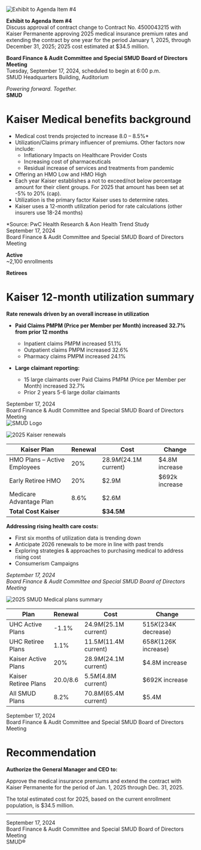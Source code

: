 <!-- Page 1 -->
![Exhibit to Agenda Item #4](https://via.placeholder.com/1365x768.png?text=Exhibit+to+Agenda+Item+%234)

**Exhibit to Agenda Item #4**  
Discuss approval of contract change to Contract No. 4500043215 with Kaiser Permanente approving 2025 medical insurance premium rates and extending the contract by one year for the period January 1, 2025, through December 31, 2025; 2025 cost estimated at $34.5 million.

**Board Finance & Audit Committee and Special SMUD Board of Directors Meeting**  
Tuesday, September 17, 2024, scheduled to begin at 6:00 p.m.  
SMUD Headquarters Building, Auditorium  

*Powering forward. Together.*  
**SMUD**
<!-- Page 2 -->
# Kaiser Medical benefits background

- Medical cost trends projected to increase 8.0 – 8.5%*
- Utilization/Claims primary influencer of premiums. Other factors now include:
  - Inflationary Impacts on Healthcare Provider Costs
  - Increasing cost of pharmaceuticals
  - Residual increase of services and treatments from pandemic
- Offering an HMO Low and HMO High
- Each year Kaiser establishes a not to exceed/not below percentage amount for their client groups. For 2025 that amount has been set at -5% to 20% (cap).
- Utilization is the primary factor Kaiser uses to determine rates.
- Kaiser uses a 12-month utilization period for rate calculations (other insurers use 18-24 months)

*Source: PwC Health Research & Aon Health Trend Study  
September 17, 2024  
Board Finance & Audit Committee and Special SMUD Board of Directors Meeting  

**Active**  
~2,100 enrollments  

**Retirees**  
<!-- Page 3 -->
# Kaiser 12-month utilization summary
**Rate renewals driven by an overall increase in utilization**

- **Paid Claims PMPM (Price per Member per Month) increased 32.7% from prior 12 months**
  - Inpatient claims PMPM increased 51.1%
  - Outpatient claims PMPM increased 32.6%
  - Pharmacy claims PMPM increased 24.1%

- **Large claimant reporting:**
  - 15 large claimants over Paid Claims PMPM (Price per Member per Month) increased 32.7%
  - Prior 2 years 5-6 large dollar claimants

September 17, 2024  
Board Finance & Audit Committee and Special SMUD Board of Directors Meeting  
![SMUD Logo](https://www.smud.org/en/Images/SMUD-Logo.png)
<!-- Page 4 -->
![2025 Kaiser renewals](https://via.placeholder.com/1365x768.png?text=2025+Kaiser+renewals)

| Kaiser Plan                     | Renewal | Cost                          | Change               |
|---------------------------------|---------|-------------------------------|----------------------|
| HMO Plans – Active Employees     | 20%     | $28.9M ($24.1M current)      | $4.8M increase       |
| Early Retiree HMO               | 20%     | $2.9M                        | $692k increase       |
| Medicare Advantage Plan          | 8.6%    | $2.6M                        |                      |
| **Total Cost Kaiser**           |         | **$34.5M**                   |                      |

**Addressing rising health care costs:**
- First six months of utilization data is trending down
- Anticipate 2026 renewals to be more in line with past trends
- Exploring strategies & approaches to purchasing medical to address rising cost
- Consumerism Campaigns

*September 17, 2024*  
*Board Finance & Audit Committee and Special SMUD Board of Directors Meeting*
<!-- Page 5 -->
![2025 SMUD Medical plans summary](https://via.placeholder.com/1365x768.png?text=2025+SMUD+Medical+plans+summary)

| Plan                     | Renewal | Cost                          | Change                          |
|--------------------------|---------|-------------------------------|---------------------------------|
| UHC Active Plans         | -1.1%   | $24.9M ($25.1M current)      | $515K ($234K decrease)         |
| UHC Retiree Plans        | 1.1%    | $11.5M ($11.4M current)      | $658K ($126K increase)         |
| Kaiser Active Plans      | 20%     | $28.9M ($24.1M current)      | $4.8M increase                  |
| Kaiser Retiree Plans     | 20.0/8.6| $5.5M ($4.8M current)        | $692K increase                  |
| All SMUD Plans           | 8.2%    | $70.8M ($65.4M current)      | $5.4M                           |

September 17, 2024  
Board Finance & Audit Committee and Special SMUD Board of Directors Meeting
<!-- Page 6 -->
# Recommendation

**Authorize the General Manager and CEO to:**

Approve the medical insurance premiums and extend the contract with Kaiser Permanente for the period of Jan. 1, 2025 through Dec. 31, 2025.

The total estimated cost for 2025, based on the current enrollment population, is $34.5 million.

---

September 17, 2024  
Board Finance & Audit Committee and Special SMUD Board of Directors Meeting  
SMUD®
